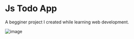 # Js Todo App

A begginer project I created while learning web development.

![image](https://github.com/kunalpaliwal13/frontend-mini-projects/assets/143526414/ec46f204-506c-4b6b-aa2c-05f0ae82acca)
